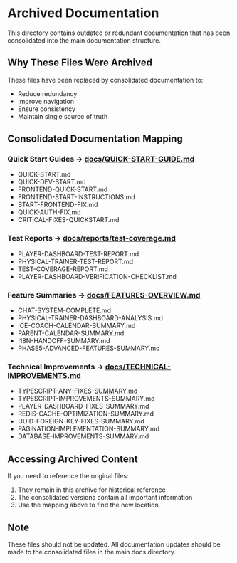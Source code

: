 # Archived Documentation

This directory contains outdated or redundant documentation that has been consolidated into the main documentation structure.

## Why These Files Were Archived

These files have been replaced by consolidated documentation to:
- Reduce redundancy
- Improve navigation
- Ensure consistency
- Maintain single source of truth

## Consolidated Documentation Mapping

### Quick Start Guides → [docs/QUICK-START-GUIDE.md](../QUICK-START-GUIDE.md)
- QUICK-START.md
- QUICK-DEV-START.md
- FRONTEND-QUICK-START.md
- FRONTEND-START-INSTRUCTIONS.md
- START-FRONTEND-FIX.md
- QUICK-AUTH-FIX.md
- CRITICAL-FIXES-QUICKSTART.md

### Test Reports → [docs/reports/test-coverage.md](../reports/test-coverage.md)
- PLAYER-DASHBOARD-TEST-REPORT.md
- PHYSICAL-TRAINER-TEST-REPORT.md
- TEST-COVERAGE-REPORT.md
- PLAYER-DASHBOARD-VERIFICATION-CHECKLIST.md

### Feature Summaries → [docs/FEATURES-OVERVIEW.md](../FEATURES-OVERVIEW.md)
- CHAT-SYSTEM-COMPLETE.md
- PHYSICAL-TRAINER-DASHBOARD-ANALYSIS.md
- ICE-COACH-CALENDAR-SUMMARY.md
- PARENT-CALENDAR-SUMMARY.md
- I18N-HANDOFF-SUMMARY.md
- PHASE5-ADVANCED-FEATURES-SUMMARY.md

### Technical Improvements → [docs/TECHNICAL-IMPROVEMENTS.md](../TECHNICAL-IMPROVEMENTS.md)
- TYPESCRIPT-ANY-FIXES-SUMMARY.md
- TYPESCRIPT-IMPROVEMENTS-SUMMARY.md
- PLAYER-DASHBOARD-FIXES-SUMMARY.md
- REDIS-CACHE-OPTIMIZATION-SUMMARY.md
- UUID-FOREIGN-KEY-FIXES-SUMMARY.md
- PAGINATION-IMPLEMENTATION-SUMMARY.md
- DATABASE-IMPROVEMENTS-SUMMARY.md

## Accessing Archived Content

If you need to reference the original files:
1. They remain in this archive for historical reference
2. The consolidated versions contain all important information
3. Use the mapping above to find the new location

## Note

These files should not be updated. All documentation updates should be made to the consolidated files in the main docs directory.